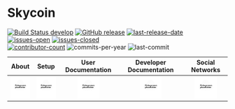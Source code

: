 # Skycoin
[![Build Status develop][build-status-branch-develop]][build-status-url-develop]
[![GitHub release][github-release-image]][github-release-url]
[![last-release-date][release-date-image]][releases-url]<br>
[![issues-open][issues-open-image]][issues-open-url]
[![issues-closed][issues-closed-image]][issues-closed-url]<br>
[![contributor-count][contributor-count-image]][contributor-count-url]
![commits-per-year][commit-activity-one-year-image]
![last-commit][commit-last-image]

|About|Setup|User Documentation|Developer Documentation|Social Networks|
|:--:|:--:|:--:|:--:|:--:|
|<a href="about/"><img src="../../img/navigation/about.png" alt="about" width="50" height="50"></a>|<a href="setup/"><img src="../../img/navigation/setup.png" alt="setup" width="50" height="50"></a>|<a href="userdoc/"><img src="../../img/navigation/userdoc.png" alt="userdoc" width="50" height="50"></a>|<a href="devdoc/"><img src="../../img/navigation/devdoc.png" alt="devdoc" width="50" height="50"></a>|<a href="social/"><img src="../../img/navigation/social.png" alt="social" width="50" height="50"></a>|

[build-status-branch-develop]: https://travis-ci.com/skycoin/skycoin.svg?branch=develop
[build-status-url-develop]: https://travis-ci.com/skycoin/skycoin

[github-release-image]: https://img.shields.io/github/release/skycoin/skycoin.svg?style=flat-square
[github-release-url]: https://github.com/skycoin/skycoin/releases/latest

[release-date-image]: https://img.shields.io/github/release-date/skycoin/skycoin.svg?style=flat-square
[releases-url]: https://github.com/skycoin/skycoin/releases

[issues-open-image]: https://img.shields.io/github/issues/skycoin/skycoin.svg?style=flat-square&colorB=249D3D
[issues-open-url]: https://github.com/skycoin/skycoin/issues?q=is%3Aissue+is%3Aopen+sort%3Aupdated-desc
[issues-closed-image]: https://img.shields.io/github/issues-closed/skycoin/skycoin.svg?style=flat-square&colorB=D23240
[issues-closed-url]: https://github.com/skycoin/skycoin/issues?q=is%3Aissue+sort%3Aupdated-desc+is%3Aclosed

[contributor-count-image]: https://img.shields.io/github/contributors/skycoin/skycoin.svg?style=social
[contributor-count-url]: https://github.com/skycoin/skycoin/graphs/contributors

[commit-activity-one-year-image]: https://img.shields.io/github/commit-activity/y/skycoin/skycoin.svg?style=social

[commit-last-image]: https://img.shields.io/github/last-commit/skycoin/skycoin.svg?style=social
[commit-last-url]: https://github.com/skycoin/skycoin/graphs/commit-activity?branch=develop
